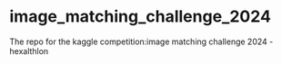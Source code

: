 # image_matching_challenge_2024
The repo for the kaggle competition:image matching challenge 2024 -hexalthlon
